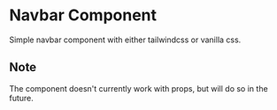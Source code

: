 # Navbar Component
Simple navbar component with either tailwindcss or vanilla css. 
## Note
The component doesn't currently work with props, but will do so in the future.
